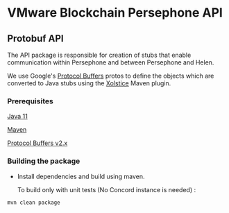 # VMware Blockchain Persephone API

## Protobuf API
The API package is responsible for creation of stubs that enable communication within Persephone 
and between Persephone and Helen.

We use Google's [Protocol Buffers](https://developers.google.com/protocol-buffers) protos to define
the objects which are converted to Java stubs using the [Xolstice](https://github.com/xolstice/protobuf-maven-plugin)
Maven plugin.

### Prerequisites

[Java 11](https://www.oracle.com/technetwork/java/javase/downloads/jdk11-downloads-5066655.html)

[Maven](https://www.rosehosting.com/blog/how-to-install-maven-on-ubuntu-16-04/)

[Protocol Buffers v2.x](https://developers.google.com/protocol-buffers/docs/proto)

### Building the package

 * Install dependencies and build using maven.

   To build only with unit tests (No Concord instance is needed) :

```
mvn clean package
```